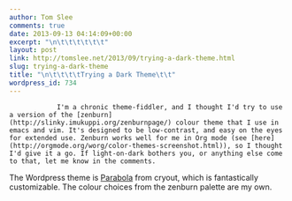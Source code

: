 ```yaml
---
author: Tom Slee
comments: true
date: 2013-09-13 04:14:09+00:00
excerpt: "\n\t\t\t\t\t\t"
layout: post
link: http://tomslee.net/2013/09/trying-a-dark-theme.html
slug: trying-a-dark-theme
title: "\n\t\t\t\tTrying a Dark Theme\t\t"
wordpress_id: 734
---
```



				I'm a chronic theme-fiddler, and I thought I'd try to use a version of the [zenburn](http://slinky.imukuppi.org/zenburnpage/) colour theme that I use in emacs and vim. It's designed to be low-contrast, and easy on the eyes for extended use. Zenburn works well for me in Org mode (see [here](http://orgmode.org/worg/color-themes-screenshot.html)), so I thought I'd give it a go. If light-on-dark bothers you, or anything else come to that, let me know in the comments.

The Wordpress theme is [Parabola](http://www.cryoutcreations.eu/parabola) from cryout, which is fantastically customizable. The colour choices from the zenburn palette are my own.		
